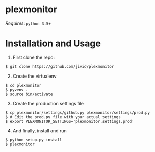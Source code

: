 # plexmonitor

*Requires*: `python 3.5+`

# Installation and Usage

1. First clone the repo:
```shell
$ git clone https://github.com/jivid/plexmonitor
```

2. Create the virtualenv
```shell
$ cd plexmonitor
$ pyvenv .
$ source bin/activate
```

3. Create the production settings file
```shell
$ cp plexmonitor/settings/github.py plexmonitor/settings/prod.py
$ # Edit the prod.py file with your actual settings
$ export PLEXMONITOR_SETTINGS='plexmonitor.settings.prod'
```

4. And finally, install and run
```shell
$ python setup.py install
$ plexmonitor
```
